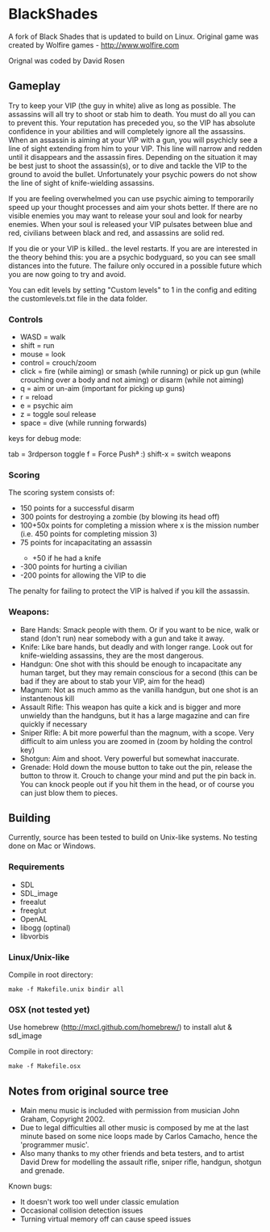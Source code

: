 # BlackShades

A fork of Black Shades that is updated to build on Linux. Original game was created by Wolfire games - http://www.wolfire.com

Orignal was coded by David Rosen

## Gameplay
Try to keep your VIP (the guy in white) alive as long as possible. The assassins will all try to shoot or stab him to death. You must do all you can to prevent this. Your reputation has preceded you, so the VIP has absolute confidence in your abilities and will completely ignore all the assassins. When an assassin is aiming at your VIP with a gun, you will psychicly see a line of sight extending from him to your VIP. This line will narrow and redden until it disappears and the assassin fires. Depending on the situation it may be best just to shoot the assassin(s), or to dive and tackle the VIP to the ground to avoid the bullet. Unfortunately your psychic powers do not show the line of sight of knife-wielding assassins.

If you are feeling overwhelmed you can use psychic aiming to temporarily speed up your thought processes and aim your shots better. If there are no visible enemies you may want to release your soul and look for nearby enemies. When your soul is released your VIP pulsates between blue and red, civilians between black and red, and assassins are solid red.

If you die or your VIP is killed.. the level restarts. If you are are interested in the theory behind this: you are a psychic bodyguard, so you can see small distances into the future. The failure only occured in a possible future which you are now going to try and avoid.

You can edit levels by setting "Custom levels" to 1 in the config and editing the customlevels.txt file in the data folder.

### Controls
<ul>
<li>WASD = walk</li>
<li>shift = run</li>
<li>mouse = look</li>
<li>control = crouch/zoom</li>
<li>click = fire (while aiming) or smash (while running) or pick up gun (while crouching over a body and not aiming) or disarm (while not aiming)</li>
<li>q = aim or un-aim (important for picking up guns)</li>
<li>r = reload</li>
<li>e = psychic aim</li>
<li>z = toggle soul release</li>
<li>space = dive (while running forwards)</li>
</ul>

keys for debug mode:

tab = 3rdperson toggle
f = Force Pushª :)
shift-x = switch weapons

### Scoring
The scoring system consists of:
<ul>
<li>150 points for a successful disarm</li>
<li>300 points for destroying a zombie (by blowing its head off) </li>
<li>100+50x points for completing a mission where x is the mission number (i.e. 450 points for completing mission 3) </li>
<li>75 points for incapacitating an assassin </li>
     <ul>
     <li>+50 if he had a knife</li>
     </ul>
<li>-300 points for hurting a civilian </li>
<li>-200 points for allowing the VIP to die </li>
</ul>

The penalty for failing to protect the VIP is halved if you kill the assassin.

### Weapons:
<ul>
<li>Bare Hands: Smack people with them. Or if you want to be nice, walk or stand (don't run) near somebody with a gun and take it away.</li>

<li>Knife: Like bare hands, but deadly and with longer range. Look out for knife-wielding assassins, they are the most dangerous.</li>

<li>Handgun: One shot with this should be enough to incapacitate any human target, but they may remain conscious for a second (this can be bad if they are about to stab your VIP, aim for the head)</li>

<li>Magnum:  Not as much ammo as the vanilla handgun, but one shot is an instantenous kill</li>

<li>Assault Rifle: This weapon has quite a kick and is bigger and more unwieldy than the handguns, but it has a large magazine and can fire quickly if necessary</li>

<li>Sniper Rifle: A bit more powerful than the magnum, with a scope. Very difficult to aim unless you are zoomed in (zoom by holding the control key)</li>

<li>Shotgun: Aim and shoot. Very powerful but somewhat inaccurate.</li>

<li>Grenade: Hold down the mouse button to take out the pin, release the button to throw it. Crouch to change your mind and put
the pin back in. You can knock people out if you hit them in the head, or  of course you can just blow them to pieces.</li>
</ul>

## Building
Currently, source has been tested to build on Unix-like systems. No testing done on Mac or Windows.

### Requirements

<ul>
  <li>SDL</li>
  <li>SDL_image</li>
  <li>freealut</li>
  <li>freeglut</li>
  <li>OpenAL</li>
  <li>libogg (optinal)</li>
  <li>libvorbis</li>
</ul>

### Linux/Unix-like

Compile in root directory:

```
make -f Makefile.unix bindir all
```

### OSX (not tested yet)

Use homebrew (http://mxcl.github.com/homebrew/) to install alut & sdl_image

Compile in root directory:

```
make -f Makefile.osx
```

## Notes from original source tree
<ul>
<li>Main menu music is included with permission from musician John Graham, Copyright 2002.</li>
<li>Due to legal difficulties all other music is composed by me at the last minute based on some nice loops made by Carlos Camacho, hence the 'programmer music'.</li>
<li>Also many thanks to my other friends and beta testers, and to artist David Drew for modelling the assault rifle, sniper rifle, handgun, shotgun and grenade.</li>
</ul>

Known bugs:
<ul>
  <li>It doesn't work too well under classic emulation</li>
  <li>Occasional collision detection issues</li>
  <li>Turning virtual memory off can cause speed issues</li>
</ul>
